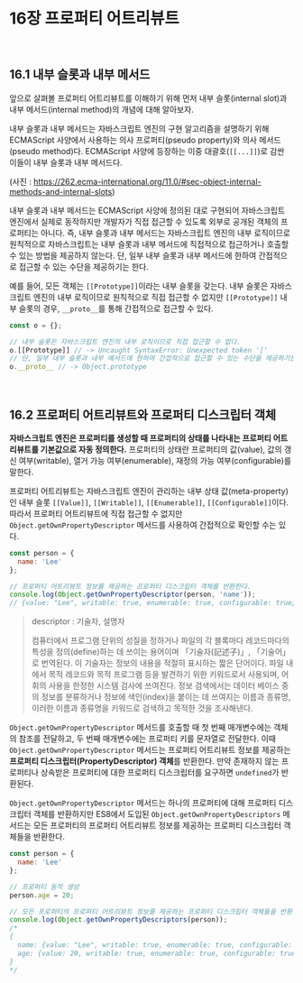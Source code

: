 # 16장 프로퍼티 어트리뷰트

<br/>

## 16.1 내부 슬롯과 내부 메서드
앞으로 살펴볼 프로퍼티 어트리뷰트를 이해하기 위해 먼저 내부 슬롯(internal slot)과 내부 메서드(internal method)의 개념에 대해 알아보자.

내부 슬롯과 내부 메서드는 자바스크립트 엔진의 구현 알고리즘을 설명하기 위해 ECMAScript 사양에서 사용하는 의사 프로퍼티(pseudo property)와 의사 메서드(pseudo method)다. ECMAScript 사양에 등장하는 이중 대괄호(`[[...]]`)로 감싼 이들이 내부 슬롯과 내부 메서드다.

(사진 : https://262.ecma-international.org/11.0/#sec-object-internal-methods-and-internal-slots)

내부 슬롯과 내부 메서드는 ECMAScript 사양에 정의된 대로 구현되어 자바스크립트 엔진에서 실제로 동작하지만 개발자가 직접 접근할 수 있도록 외부로 공개된 객체의 프로퍼티는 아니다. 즉, 내부 슬롯과 내부 메서드는 자바스크립트 엔진의 내부 로직이므로 원칙적으로 자바스크립트는 내부 슬롯과 내부 메서드에 직접적으로 접근하거나 호출할 수 있는 방법을 제공하지 않는다. 단, 일부 내부 슬롯과 내부 메서드에 한하여 간접적으로 접근할 수 있는 수단을 제공하기는 한다.

예를 들어, 모든 객체는 `[[Prototype]]`이라는 내부 슬롯을 갖는다. 내부 슬롯은 자바스크립트 엔진의 내부 로직이므로 원칙적으로 직접 접근할 수 없지만 `[[Prototype]]` 내부 슬롯의 경우, `__proto__`를 통해 간접적으로 접근할 수 있다.
```javascript
const o = {};

// 내부 슬롯은 자바스크립트 엔진의 내부 로직이므로 직접 접근할 수 없다.
o.[[Prototype]] // -> Uncaught SyntaxError: Unexpected token '['
// 단, 일부 내부 슬롯과 내부 메서드에 한하여 간접적으로 접근할 수 있는 수단을 제공하기는 한다.
o.__proto__ // -> Object.prototype
```

<br/>

## 16.2 프로퍼티 어트리뷰트와 프로퍼티 디스크립터 객체
**자바스크립트 엔진은 프로퍼티를 생성할 때 프로퍼티의 상태를 나타내는 프로퍼티 어트리뷰트를 기본값으로 자동 정의한다.** 프로퍼티의 상태란 프로퍼티의 값(value), 값의 갱신 여부(writable), 열거 가능 여부(enumerable), 재정의 가능 여부(configurable)를 말한다.

프로퍼티 어트리뷰트는 자바스크립트 엔진이 관리하는 내부 상태 값(meta-property)인 내부 슬롯 `[[Value]]`, `[[Writable]]`, `[[Enumerable]]`, `[[Configurable]]`이다. 따라서 프로퍼티 어트리뷰트에 직접 접근할 수 없지만 `Object.getOwnPropertyDescriptor` 메서드를 사용하여 간접적으로 확인할 수는 있다.
```javascript
const person = {
  name: 'Lee'
};

// 프로퍼티 어트리뷰트 정보를 제공하는 프로퍼티 디스크립터 객체를 반환한다.
console.log(Object.getOwnPropertyDescriptor(person, 'name'));
// {value: "Lee", writable: true, enumerable: true, configurable: true}
```

> descriptor : 기술자, 설명자
>
> 컴퓨터에서 프로그램 단위의 성질을 정하거나 파일의 각 블록마다 레코드마다의 특성을 정의(define)하는 데 쓰이는 용어이며 「기술자(記述子)」, 「기술어」로 번역된다. 이 기술자는 정보의 내용을 적절히 표시하는 짧은 단어이다. 파일 내에서 목적 레코드와 목적 프로그램 등을 발견하기 위한 키워드로서 사용되며, 어휘의 사용을 한정한 시스템 검사에 쓰여진다. 정보 검색에서는 데이터 베이스 중의 정보를 분류하거나 정보에 색인(index)을 붙이는 데 쓰여지는 이름과 종류명, 이러한 이름과 종류명을 키워드로 검색하고 목적한 것을 조사해낸다.

`Object.getOwnPropertyDescriptor` 메서드를 호출할 때 첫 번째 매개변수에는 객체의 참조를 전달하고, 두 번째 매개변수에는 프로퍼티 키를 문자열로 전달한다. 이때 `Object.getOwnPropertyDescriptor` 메서드는 프로퍼티 어트리뷰트 정보를 제공하는 **프로퍼티 디스크립터(PropertyDescriptor) 객체**를 반환한다. 만약 존재하지 않는 프로퍼티나 상속받은 프로퍼티에 대한 프로퍼티 디스크립터를 요구하면 `undefined`가 반환된다.

`Object.getOwnPropertyDescriptor` 메서드는 하나의 프로퍼티에 대해 프로퍼티 디스크립터 객체를 반환하지만 ES8에서 도입된 `Object.getOwnPropertyDescriptors` 메서드는 모든 프로퍼티의 프로퍼티 어트리뷰트 정보를 제공하는 프로퍼티 디스크립터 객체들을 반환한다.
```javascript
const person = {
  name: 'Lee'
};

// 프로퍼티 동적 생성
person.age = 20;

// 모든 프로퍼티의 프로퍼티 어트리뷰트 정보를 제공하는 프로퍼티 디스크립터 객체들을 반환한다.
console.log(Object.getOwnPropertyDescriptors(person));
/*
{
  name: {value: "Lee", writable: true, enumerable: true, configurable: true},
  age: {value: 20, writable: true, enumerable: true, configurable: true}
}
*/
```